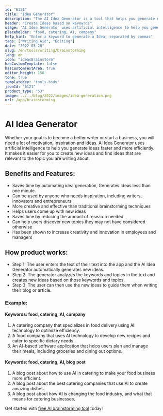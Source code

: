 ```yaml
---
id: "6121"
title: "Idea Generator"
description: "The AI Idea Generator is a tool that helps you generate new ideas for your business or project. It uses artificial intelligence to come up with ideas based on your input."
header: "Create Ideas based on keyowrds"
usage: "AI Idea Generator uses artificial intelligence to help you generate ideas faster and more efficiently. It can be used by writers, innovators, entrepreneurs and anyone who needs inspiration."
placeholder: "food, catering, AI, company"
help_hint: "Enter a keyword to generate a Idea; separated by commas"
tags: ["Writing Aid", "Editing"]
date: "2022-03-28"
slug: /en/tools/writing/brainstorming
lang: en
icon: "ideasBrainstorm"
hasCustomTemplate: false
hasCustomTextArea: true
editor_height: 150
tone: true
templateKey: 'tools-body'
jsonId: "6121"
product_type: "53"
image: ../../blog/2022/images/idea-generation.png
url: /app/brainstorming
---
```

# AI Idea Generator


Whether your goal is to become a better writer or start a business, you will need a lot of motivation, inspiration and ideas. AI Idea Generator uses artificial intelligence to help you generate ideas faster and more efficiently. It makes it easier for you to create new ideas and find ideas that are relevant to the topic you are writing about.

## Benefits and Features:

- Saves time by automating idea generation, Generates ideas less than one minute.
- Can be used by anyone who needs inspiration, including writers, innovators and entrepreneurs
- More creative and effective than traditional brainstorming techniques 
- Helps users come up with new ideas 
- Saves time by reducing the amount of research needed
- Can help users discover new topics they may not have considered otherwise 
- Has been shown to increase creativity and innovation in employees and managers


## How product works:

- Step 1: The user enters the text of their text into the app and the AI Idea Generator automatically generates new ideas.
- Step 2: The generator analyzes the keywords and topics in the text and creates new ideas based on those keywords and topics.
- Step 3: The user can then use the new ideas to guide them when writing their blog or article.


### Example: 

#### Keywords: food, catering, AI, company

  1. A catering company that specializes in food delivery using AI technology to optimize efficiency.
  2. A food company that uses AI technology to develop new recipes and cater to specific dietary needs. 
  3. An AI-based software application that helps users plan and manage their meals, including groceries and dining out options.

#### Keywords:  food, catering, AI, blog post
  
  1. A blog post about how to use AI in catering to make your food business more efficient.
  2. A blog post about the best catering companies that use AI to create amazing dishes.
  3. A blog post about how AI is changing the food industry, and what that means for catering businesses.


Get started with [free AI brainstorming tool](https://maila.ai/app/brainstorming) today!
